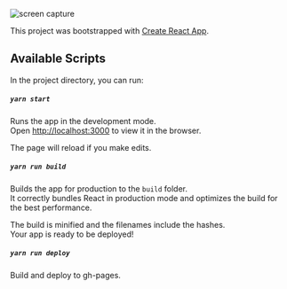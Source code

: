 
![screen capture](http://labs.jasonsturges.com/three.js/threejs-react-example.png)

This project was bootstrapped with [Create React App](https://github.com/facebook/create-react-app).


## Available Scripts

In the project directory, you can run:

##### `yarn start`

Runs the app in the development mode.<br/>
Open [http://localhost:3000](http://localhost:3000) to view it in the browser.

The page will reload if you make edits.<br/>


##### `yarn run build`

Builds the app for production to the `build` folder.<br/>
It correctly bundles React in production mode and optimizes the build for the best performance.

The build is minified and the filenames include the hashes.<br/>
Your app is ready to be deployed!


##### `yarn run deploy`

Build and deploy to gh-pages.
